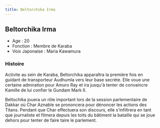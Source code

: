 ```yaml
---
title: Beltorchika Irma
---
```


Beltorchika Irma
----------------





* Age : 20
* Fonction : Membre de Karaba
* Voix Japonaise : Maria Kawamura


### Histoire


Activite au sein de Karaba, Beltorchika apparaîtra la première fois en guidant de transporteur Audhumla vers leur base secrète. Elle voue une certaine admiration pour Amuro Ray et ira jusqu'à tenter de convaincre Kamille de lui confier le Gundam Mark II. 


Beltochika jouera un rôle important lors de la session parlementaire de Dakkar où Char Aznable se prononcera pour dénoncer les actions des Titans. Pendant que Char effectuera son discours, elle s'infiltrera en tant que journaliste et filmera depuis les toits du bâtiment la bataille qui se joue dehors pour tenter de faire taire le parlement. 


